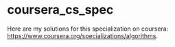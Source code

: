 # coursera_cs_spec

Here are my solutions for this specialization on coursera: https://www.coursera.org/specializations/algorithms.
